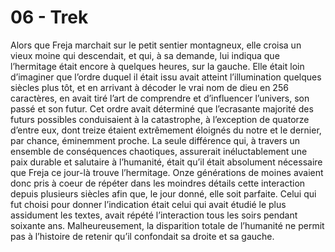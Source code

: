 # 06 - Trek

Alors que Freja marchait sur le petit sentier montagneux, elle croisa un vieux moine qui descendait, et qui, à sa demande, lui indiqua que l’hermitage était encore à quelques heures, sur la gauche. Elle était loin d’imaginer que l’ordre duquel il était issu avait atteint l’illumination quelques siècles plus tôt, et en arrivant à décoder le vrai nom de dieu en 256 caractères, en avait tiré l’art de comprendre et d’influencer l’univers, son passé et son futur. Cet ordre avait déterminé que l’ecrasante majorité des futurs possibles conduisaient à la catastrophe, à l’exception de quatorze d’entre eux, dont treize étaient extrêmement éloignés du notre et le dernier, par chance, éminemment proche. La seule différence qui, à travers un ensemble de conséquences chaotiques, assurerait inéluctablement une paix durable et salutaire à l’humanité, était qu’il était absolument nécessaire que Freja ce jour-là trouve l’hermitage. Onze générations de moines avaient donc pris à coeur de répéter dans les moindres détails cette interaction depuis plusieurs siècles afin  que, le jour donné, elle soit parfaite. Celui qui fut choisi pour donner l’indication était celui qui avait étudié le plus assidument les textes, avait répété l’interaction tous les soirs pendant soixante ans. Malheureusement, la disparition totale de l’humanité ne permit pas à l’histoire de retenir qu’il confondait sa droite et sa gauche.
